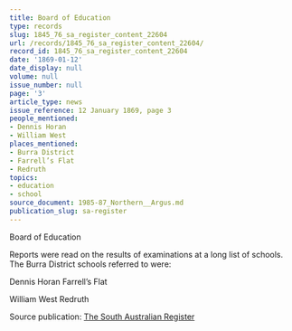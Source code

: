 ```yaml
---
title: Board of Education
type: records
slug: 1845_76_sa_register_content_22604
url: /records/1845_76_sa_register_content_22604/
record_id: 1845_76_sa_register_content_22604
date: '1869-01-12'
date_display: null
volume: null
issue_number: null
page: '3'
article_type: news
issue_reference: 12 January 1869, page 3
people_mentioned:
- Dennis Horan
- William West
places_mentioned:
- Burra District
- Farrell’s Flat
- Redruth
topics:
- education
- school
source_document: 1985-87_Northern__Argus.md
publication_slug: sa-register
---
```


Board of Education

Reports were read on the results of examinations at a long list of schools.  The Burra District schools referred to were:

Dennis Horan	Farrell’s Flat

William West	Redruth

Source publication: [The South Australian Register](/publications/sa-register/)
